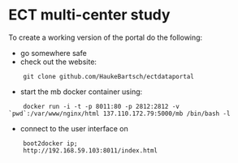 # ECT multi-center study

To create a working version of the portal do the following:

- go somewhere safe
- check out the website:
```
    git clone github.com/HaukeBartsch/ectdataportal
```
- start the mb docker container using:
```
    docker run -i -t -p 8011:80 -p 2812:2812 -v `pwd`:/var/www/nginx/html 137.110.172.79:5000/mb /bin/bash -l
```
- connect to the user interface on
```
    boot2docker ip;
    http://192.168.59.103:8011/index.html
```
